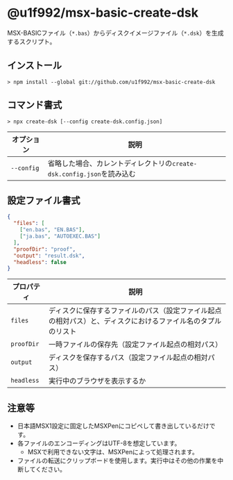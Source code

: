 # @u1f992/msx-basic-create-dsk

MSX-BASICファイル（`*.bas`）からディスクイメージファイル（`*.dsk`）を生成するスクリプト。

## インストール

```
> npm install --global git://github.com/u1f992/msx-basic-create-dsk
```

## コマンド書式

```
> npx create-dsk [--config create-dsk.config.json]
```

| オプション | 説明                                                                   |
| ---------- | ---------------------------------------------------------------------- |
| `--config` | 省略した場合、カレントディレクトリの`create-dsk.config.json`を読み込む |

## 設定ファイル書式

```json
{
  "files": [
    ["en.bas", "EN.BAS"],
    ["ja.bas", "AUTOEXEC.BAS"]
  ],
  "proofDir": "proof",
  "output": "result.dsk",
  "headless": false
}
```

| プロパティ | 説明                                                                                                         |
| ---------- | ------------------------------------------------------------------------------------------------------------ |
| `files`    | ディスクに保存するファイルのパス（設定ファイル起点の相対パス）と、ディスクにおけるファイル名のタプルのリスト |
| `proofDir` | 一時ファイルの保存先（設定ファイル起点の相対パス）                                                           |
| `output`   | ディスクを保存するパス（設定ファイル起点の相対パス）                                                         |
| `headless` | 実行中のブラウザを表示するか                                                                                 |

## 注意等

- 日本語MSX1設定に固定したMSXPenにコピペして書き出しているだけです。
- 各ファイルのエンコーディングはUTF-8を想定しています。
  - MSXで利用できない文字は、MSXPenによって処理されます。
- ファイルの転送にクリップボードを使用します。実行中はその他の作業を中断してください。
